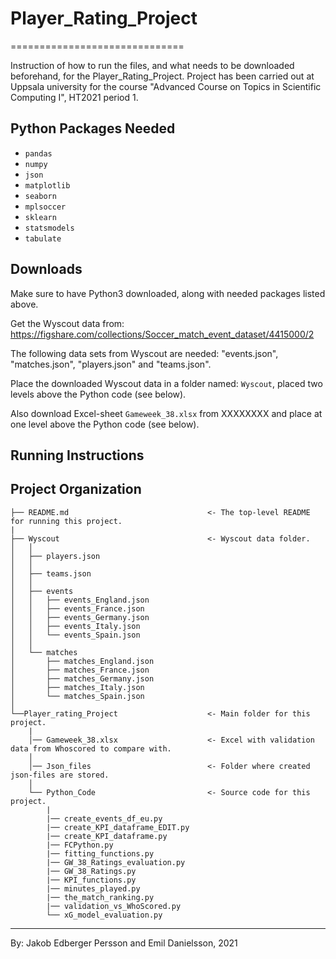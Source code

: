 # Player_Rating_Project
==============================

Instruction of how to run the files, and what needs to be downloaded beforehand, for the Player_Rating_Project. Project has been carried out at Uppsala university for the course "Advanced Course on Topics in Scientific Computing I", HT2021 period 1.

Python Packages Needed
------------
- `pandas`
- `numpy`
- `json`
- `matplotlib`
- `seaborn`
- `mplsoccer`
- `sklearn`
- `statsmodels`
- `tabulate`

Downloads
------------
Make sure to have Python3 downloaded, along with needed packages listed above.

Get the Wyscout data from: https://figshare.com/collections/Soccer_match_event_dataset/4415000/2 

The following data sets from Wyscout are needed: "events.json", "matches.json", "players.json" and "teams.json".

Place the downloaded Wyscout data in a folder named: `Wyscout`, placed two levels above the Python code (see below).

Also download Excel-sheet `Gameweek_38.xlsx` from XXXXXXXX and place at one level above the Python code (see below).

Running Instructions
------------



Project Organization
------------

    ├── README.md                               <- The top-level README for running this project.
    |
    ├── Wyscout                                 <- Wyscout data folder.
    │   │
    │   ├── players.json
    │   │
    │   ├── teams.json  
    │   │
    │   ├── events            
    │   │   ├── events_England.json
    │   │   ├── events_France.json
    │   │   ├── events_Germany.json
    │   │   ├── events_Italy.json
    │   │   └── events_Spain.json
    │   │
    │   └── matches            
    │       ├── matches_England.json
    │       ├── matches_France.json
    │       ├── matches_Germany.json
    │       ├── matches_Italy.json
    │       └── matches_Spain.json
    │
    └──Player_rating_Project                    <- Main folder for this project.
        |
        │── Gameweek_38.xlsx                    <- Excel with validation data from Whoscored to compare with.
        │
        │── Json_files                          <- Folder where created json-files are stored.
        │
        └── Python_Code                         <- Source code for this project.
            |
            |── create_events_df_eu.py
            |── create_KPI_dataframe_EDIT.py
            |── create_KPI_dataframe.py
            |── FCPython.py
            |── fitting_functions.py
            |── GW_38_Ratings_evaluation.py
            |── GW_38_Ratings.py
            |── KPI_functions.py
            |── minutes_played.py
            |── the_match_ranking.py
            |── validation_vs_WhoScored.py
            └── xG_model_evaluation.py

--------

By: Jakob Edberger Persson and Emil Danielsson, 2021
